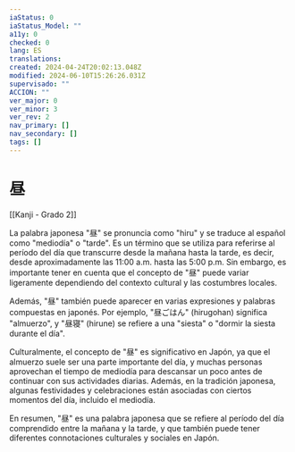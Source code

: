 ```yaml
---
iaStatus: 0
iaStatus_Model: ""
a11y: 0
checked: 0
lang: ES
translations: 
created: 2024-04-24T20:02:13.048Z
modified: 2024-06-10T15:26:26.031Z
supervisado: ""
ACCION: ""
ver_major: 0
ver_minor: 3
ver_rev: 2
nav_primary: []
nav_secondary: []
tags: []
---
```

# 昼

[[Kanji - Grado 2]]

La palabra japonesa "昼" se pronuncia como "hiru" y se traduce al español como "mediodía" o "tarde". Es un término que se utiliza para referirse al período del día que transcurre desde la mañana hasta la tarde, es decir, desde aproximadamente las 11:00 a.m. hasta las 5:00 p.m. Sin embargo, es importante tener en cuenta que el concepto de "昼" puede variar ligeramente dependiendo del contexto cultural y las costumbres locales.

Además, "昼" también puede aparecer en varias expresiones y palabras compuestas en japonés. Por ejemplo, "昼ごはん" (hirugohan) significa "almuerzo", y "昼寝" (hirune) se refiere a una "siesta" o "dormir la siesta durante el día".

Culturalmente, el concepto de "昼" es significativo en Japón, ya que el almuerzo suele ser una parte importante del día, y muchas personas aprovechan el tiempo de mediodía para descansar un poco antes de continuar con sus actividades diarias. Además, en la tradición japonesa, algunas festividades y celebraciones están asociadas con ciertos momentos del día, incluido el mediodía.

En resumen, "昼" es una palabra japonesa que se refiere al período del día comprendido entre la mañana y la tarde, y que también puede tener diferentes connotaciones culturales y sociales en Japón.
